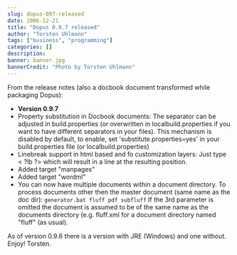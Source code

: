 ```yaml
---
slug: dopus-097-released
date: 2006-12-21
title: "Dopus 0.9.7 released"
author: "Torsten Uhlmann"
tags: ["business", "programming"]
categories: []
description:
banner: banner.jpg
bannerCredit: "Photo by Torsten Uhlmann"
---
```


From the release notes (also a docbook document transformed while packaging Dopus):

-   <span class="bold">**Version 0.9.7**</span>
-   Property substitution in Docbook documents: The separator can be adjusted in build.properties (or overwritten in localbuild.properties if you want to have different separators in your files). This mechanism is disabled by default, to enable, set 'substitute.properties=yes' in your build.properties file (or localbuild.properties)
-   Linebreak support in html based and fo customization layers: Just type &lt; ?lb ?&gt; which will result in a line at the resulting position.
-   Added target "manpages"
-   Added target "wordml"
-   You can now have multiple documents within a document directory. To process documents other then the master document (same name as the doc dir): `generator.bat fluff pdf subfluff` If the 3rd parameter is omitted the document is assumed to be of the same name as the documents directory (e.g. fluff.xml for a document directory named "fluff" (as usual).

As of version 0.9.6 there is a version with JRE (Windows) and one without. Enjoy! Torsten.
